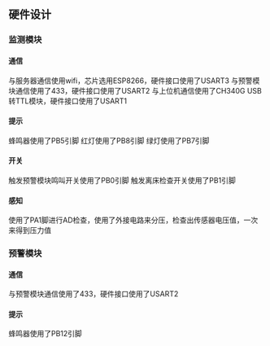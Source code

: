 ## 硬件设计

### 监测模块
#### 通信
与服务器通信使用wifi，芯片选用ESP8266，硬件接口使用了USART3
与预警模块通信使用了433，硬件接口使用了USART2
与上位机通信使用了CH340G USB转TTL模块，硬件接口使用了USART1
#### 提示
蜂鸣器使用了PB5引脚
红灯使用了PB8引脚
绿灯使用了PB7引脚
#### 开关
触发预警模块鸣叫开关使用了PB0引脚
触发离床检查开关使用了PB1引脚
#### 感知
使用了PA1脚进行AD检查，使用了外接电路来分压，检查出传感器电压值，一次来得到压力值


### 预警模块
#### 通信
与预警模块通信使用了433，硬件接口使用了USART2
#### 提示
蜂鸣器使用了PB12引脚